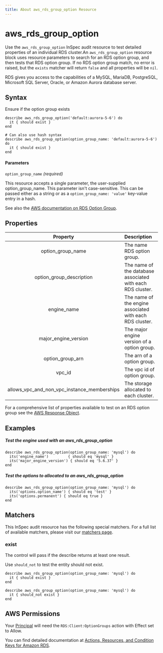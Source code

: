 ```yaml
---
title: About aws_rds_group_option Resource
---
```


# aws_rds_group_option

Use the `aws_rds_group_option` InSpec audit resource to test detailed properties of an individual RDS cluster.An `aws_rds_group_option` resource block uses resource parameters to search for an RDS option group, and then tests that RDS option group.  If no RDS option group match, no error is raised, but the `exists` matcher will return `false` and all properties will be `nil`.

RDS gives you access to the capabilities of a MySQL, MariaDB, PostgreSQL, Microsoft SQL Server, Oracle, or Amazon Aurora database server.

## Syntax
Ensure if the option group exists

    describe aws_rds_group_option('default:aurora-5-6') do
      it { should exist }
    end

    # Can also use hash syntax
    describe aws_rds_group_option(option_group_name: 'default:aurora-5-6') do
      it { should exist }
    end

#### Parameters

`option_group_name`  _(required)_

This resource accepts a single parameter, the user-supplied option_group_name. This parameter isn't case-sensitive.
This can be passed either as a string or as a `option_group_name: 'value'` key-value entry in a hash.

See also the [AWS documentation on RDS Option Group](https://docs.aws.amazon.com/AWSCloudFormation/latest/UserGuide/aws-resource-rds-optiongroup.html).

## Properties

| Property | Description |
| :---: | :--- |
|option_group_name    | The name RDS option group. |
|option_group_description   | The name of the database associated with each RDS cluster. | 
|engine_name    | The name of the engine associated with each RDS cluster. |
|major_engine_version   | The major engine version of a option group. | 
|option_group_arn    | The arn of a option group.|
|vpc_id  | The vpc id of  option group. | 
|allows_vpc_and_non_vpc_instance_memberships    | The storage allocated to each cluster. |

For a comprehensive list of properties available to test on an RDS option group see the [AWS Response Object](https://docs.aws.amazon.com/sdk-for-ruby/v3/api/Aws/RDS/DBCluster.html).

## Examples

##### Test the engine used with an aws_rds_group_option

    describe aws_rds_group_option(option_group_name: 'mysql') do
      its('engine_name')         { should eq 'mysql' }
      its('major_engine_version') { should eq '5.6.37' }
    end

##### Test the options to allocated to an aws_rds_group_option

    describe aws_rds_group_option(option_group_name: 'mysql') do
      its('options.option_name') { should eq 'test' }
      its('options.permanent') { should eq true }
    end

## Matchers

This InSpec audit resource has the following special matchers. For a full list of available matchers, please visit our [matchers page](https://www.inspec.io/docs/reference/matchers/).

### exist

The control will pass if the describe returns at least one result.

Use `should_not` to test the entity should not exist.

    describe aws_rds_group_option(option_group_name: 'mysql') do
      it { should exist }
    end

    describe aws_rds_group_option(option_group_name: 'mysql') do
      it { should_not exist }
    end

## AWS Permissions

Your [Principal](https://docs.aws.amazon.com/IAM/latest/UserGuide/intro-structure.html#intro-structure-principal) will need the `RDS:Client:OptionGroups` action with Effect set to Allow.

You can find detailed documentation at [Actions, Resources, and Condition Keys for Amazon RDS](https://docs.aws.amazon.com/IAM/latest/UserGuide/list_amazonrds.html).
